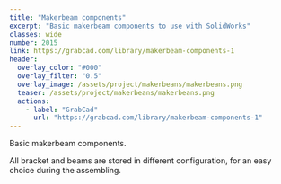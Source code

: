 ```yaml
---
title: "Makerbeam components"
excerpt: "Basic makerbeam components to use with SolidWorks"
classes: wide
number: 2015
link: https://grabcad.com/library/makerbeam-components-1
header:
  overlay_color: "#000"
  overlay_filter: "0.5"
  overlay_image: /assets/project/makerbeans/makerbeans.png
  teaser: /assets/project/makerbeans/makerbeans.png
  actions:
    - label: "GrabCad"
      url: "https://grabcad.com/library/makerbeam-components-1"
---
```


Basic makerbeam components.

All bracket and beams are stored in different configuration, for an easy choice during the assembling.